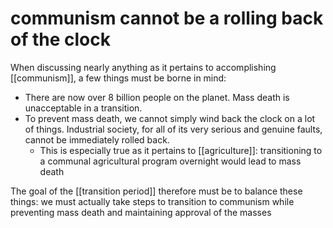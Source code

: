 # communism cannot be a rolling back of the clock

When discussing nearly anything as it pertains to accomplishing [[communism]], a few things must be borne in mind:

-   There are now over 8 billion people on the planet. Mass death is unacceptable in a transition.
-   To prevent mass death, we cannot simply wind back the clock on a lot of things. Industrial society, for all of its very serious and genuine faults, cannot be immediately rolled back.
    -   This is especially true as it pertains to [[agriculture]]: transitioning to a communal agricultural program overnight would lead to mass death

The goal of the [[transition period]] therefore must be to balance these things: we must actually take steps to transition to communism while preventing mass death and maintaining approval of the masses

